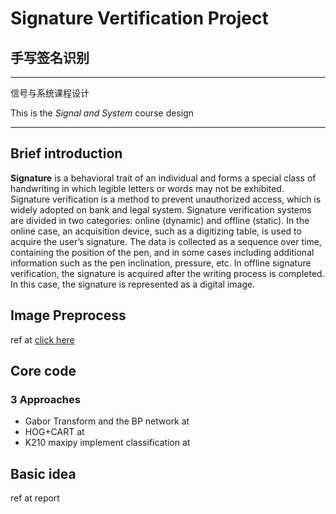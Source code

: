# Signature Vertification Project
## 手写签名识别
---
信号与系统课程设计

 This is the _Signal and System_ course design
 

---
## Brief introduction
**Signature** is a behavioral trait of 
an individual and forms a special class of 
handwriting in which legible letters or 
words may not be exhibited. Signature verification is a method to prevent unauthorized access, which is widely adopted on bank and legal system.  Signature verification systems are divided in two categories: online (dynamic) and offline (static). In the online case, an acquisition device, such as a digitizing table, is used to acquire the user’s signature. The data is collected as a sequence over time, containing the position of the pen, and in some cases including additional information such as the pen inclination, pressure, etc. In offline signature verification, the signature is acquired after the writing process is completed. In this case, the signature is represented as a digital image.

## Image Preprocess
ref at
[click here](master/preprocessing) 
## Core code
### 3 Approaches
- Gabor Transform and the BP network at
- HOG+CART at 
- K210 maxipy implement classification at 
## Basic idea
ref at report

